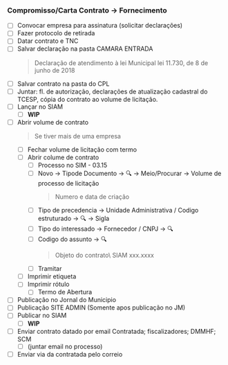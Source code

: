 ### Compromisso/Carta Contrato -> Fornecimento
- [ ] Convocar empresa para assinatura (solicitar declarações)
- [ ] Fazer protocolo de retirada
- [ ] Datar contrato e TNC
- [ ] Salvar declaração na pasta CAMARA ENTRADA
	> Declaração de atendimento à lei Municipal lei 11.730, de 8 de junho de 2018
- [ ] Salvar contrato na pasta do CPL
- [ ] Juntar: fl. de autorização, declarações de atualização cadastral do TCESP, cópia do contrato ao volume de licitação.
- [ ] Lançar no SIAM
	- [ ] **WIP**
- [ ] Abrir volume de contrato
	>Se tiver mais de uma empresa
	- [ ] Fechar volume de licitação com termo
	- [ ] Abrir colume de contrato
 		- [ ] Processo no SIM - 03.15
      - [ ] Novo -> Tipode Documento -> 🔍 -> Meio/Procurar -> Volume de processo de licitação
        > Numero e data de criação
      - [ ] Tipo de precedencia -> Unidade Administrativa / Codigo estruturado -> 🔍 -> Sigla
      - [ ] Tipo do interessado -> Fornecedor / CNPJ -> 🔍
      - [ ] Codigo do assunto -> 🔍
        > Objeto do contrato\\ SIAM xxx.xxxx
      - [ ] Tramitar
    - [ ] Imprimir etiqueta
    - [ ] Imprimir rótulo
		- [ ] Termo de Abertura
- [ ] Publicação no Jornal do Municipio
- [ ] Publicação SITE ADMIN (Somente apos publicação no JM)
- [ ] Publicar no SIAM
	- [ ] **WIP**
- [ ] Enviar contrato datado por email
      Contratada; fiscalizadores; DMMHF; SCM
  - [ ] (juntar email no processo)
- [ ] Enviar via da contratada pelo correio

